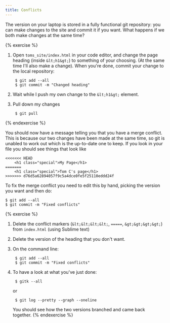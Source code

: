 ```yaml
---
title: Conflicts
---
```


The version on your laptop is stored in a fully functional git repository: you can make changes to the site and commit it if you want. What happens if we both make changes at the same time?

{% exercise %}
1. Open `toms_site/index.html` in your code editor, and change the page heading (inside `&lt;h1&gt;`) to something of your choosing. (At the same time I'll also make a change). When you're done, commit your change to the local repository:

        $ git add --all
        $ git commit -m "Changed heading"

2. Wait while I push my own change to the `&lt;h1&gt;` element. 
3. Pull down my changes

        $ git pull

{% endexercise %}

You should now have a message telling you that you have a merge conflict. This is because our two changes have been made at the same time, so git is unabled to work out which is the up-to-date one to keep. If you look in your file you should see things that look like


    <<<<<<< HEAD
        <h1 class="special">My Page</h1>
    =======
        <h1 class="special">Tom C's page</h1>
    >>>>>>> d76d5a62894057f9c5a4dce0fe5f25110eddd24f


To fix the merge conflict you need to edit this by hand, picking the version you want and then do:

    $ git add --all
    $ git commit -m "Fixed conflicts"

{% exercise %}
1. Delete the conflict markers (`&lt;&lt;&lt;&lt;`, `=====`, `&gt;&gt;&gt;&gt;`) from `index.html` (using Sublime text)
2. Delete the version of the heading that you don't want.
3. On the command line:

        $ git add --all
        $ git commit -m "Fixed conflicts"

4. To have a look at what you've just done:

        $ gitk --all

    or 

        $ git log --pretty --graph --oneline

    You should see how the two versions branched and came back together.
{% endexercise %}